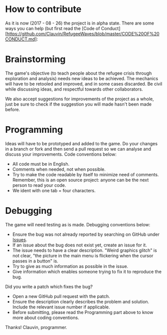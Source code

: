 # How to contribute

As it is now (2017 - 08 - 26) the project is in alpha state. There are some ways you can help (but first read the [Code of Conduct][https://github.com/Clauvin/RefugeeWaves/blob/master/CODE%20OF%20CONDUCT.md]:

# Brainstorming

The game's objective (to teach people about the refugee crisis through exploration and analysis) needs new ideas to be achieved. The mechanics will have to be retooled and improved, and in some cases discarded. Be civil while discussing ideas, and respectful towards other collaborators.

We also accept suggestions for improvements of the project as a whole, just be sure to check if the suggestion you will made hasn't been made before.

# Programming

Ideas will have to be prototyped and added to the game. Do your changes in a branch or fork and then send a pull request so we can analyse and discuss your improvements. Code conventions below:

- All code must be in English.
- Comments when needed, not when possible.
- Try to make the code readable by itself to minimize need of comments. Remember, this is an open source project: anyone can be the next person to read your code.
- We ident with one tab = four characters.


# Debugging

The game will need testing as is made. Debugging conventions below:

- Ensure the bug was not already reported by searching on GitHub under [Issues](https://github.com/Clauvin/RefugeeWaves/issues).
- If an issue about the bug does not exist yet, create an issue for it.
- The issue needs to have a clear description. "Weird graphics glitch" is not clear, "the picture in the main menu is flickering when the cursor passes in a button" is.
- Try to give as much information as possible in the issue.
- Give information which enables someone trying to fix it to reproduce the bug.

Did you write a patch which fixes the bug?

- Open a new GitHub pull request with the patch.
- Ensure the description clearly describes the problem and solution. Include the relevant issue number if applicable.
- Before submitting, please read the Programming part above to know more about coding conventions.

Thanks!
Clauvin, programmer.
